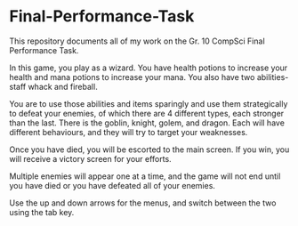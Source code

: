 # Final-Performance-Task
This repository documents all of my work on the Gr. 10 CompSci Final Performance Task.

In this game, you play as a wizard. You have health potions to increase your health and mana potions to increase your mana. You also have two abilities- staff whack and fireball.

You are to use those abilities and items sparingly and use them strategically to defeat your enemies, of which there are 4 different types, each stronger than the last. There is the goblin, knight, golem, and dragon. Each will have different behaviours, and they will try to target your weaknesses.

Once you have died, you will be escorted to the main screen. If you win, you will receive a victory screen for your efforts.

Multiple enemies will appear one at a time, and the game will not end until you have died or you have defeated all of your enemies.

Use the up and down arrows for the menus, and switch between the two using the tab key.
